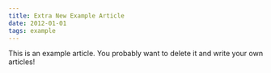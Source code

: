 ```yaml
---
title: Extra New Example Article
date: 2012-01-01
tags: example
---
```


This is an example article. You probably want to delete it and write your own articles!
